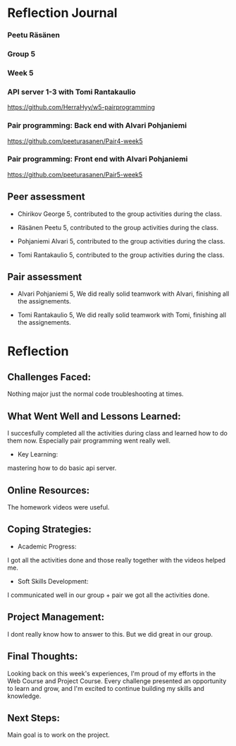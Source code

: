 # Reflection Journal
### **Peetu Räsänen**
### Group 5
### Week 5

### API server 1-3 with Tomi Rantakaulio
https://github.com/HerraHyy/w5-pairprogramming

### Pair programming: Back end with Alvari Pohjaniemi
https://github.com/peeturasanen/Pair4-week5

### Pair programming: Front end with Alvari Pohjaniemi
https://github.com/peeturasanen/Pair5-week5

## Peer assessment
- 	Chirikov George 5, contributed to the group activities during the class.

- 	Räsänen Peetu 5, contributed to the group activities during the class.

- 	Pohjaniemi Alvari 5, contributed to the group activities during the class.

- 	Tomi Rantakaulio 5, contributed to the group activities during the class.

## Pair assessment
- Alvari Pohjaniemi 5, We did really solid teamwork with Alvari, finishing all the assignements.

- Tomi Rantakaulio 5, We did really solid teamwork with Tomi, finishing all the assignements.

# Reflection

## Challenges Faced:
Nothing major just the normal code troubleshooting at times.

## What Went Well and Lessons Learned:
I succesfully completed all the activities during class and learned how to do them now. Especially pair programming went really well.

- Key Learning:

mastering how to do basic api server.

## Online Resources:
The homework videos were useful.

## Coping Strategies:
- Academic Progress:

I got all the activities done and those really together with the videos helped me.

- Soft Skills Development:

I communicated well in our group + pair we got all the activities done.

## Project Management:
I dont really know how to answer to this. But we did great in our group.

## Final Thoughts:
Looking back on this week's experiences, I'm proud of my efforts in the Web Course and Project Course. Every challenge presented an opportunity to learn and grow, and I'm excited to continue building my skills and knowledge.

## Next Steps:
Main goal is to work on the project.